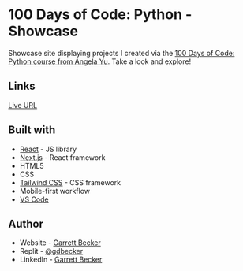 # 100 Days of Code: Python - Showcase

Showcase site displaying projects I created via the [100 Days of Code: Python course from Angela Yu](https://www.udemy.com/course/100-days-of-code/). Take a look and explore!

## Links

[Live URL](insert)

## Built with

- [React](https://react.dev/) - JS library
- [Next.js](https://nextjs.org/) - React framework
- HTML5
- CSS
- [Tailwind CSS](https://tailwindcss.com/) - CSS framework
- Mobile-first workflow
- [VS Code](https://code.visualstudio.com/)

## Author

- Website - [Garrett Becker]()
- Replit - [@gdbecker](https://replit.com/@gdbecker)
- LinkedIn - [Garrett Becker](https://www.linkedin.com/in/garrett-becker-923b4a106/)